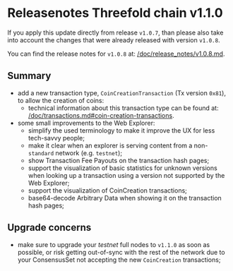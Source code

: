 # Releasenotes Threefold chain v1.1.0

If you apply this update directly from release `v1.0.7`,
than please also take into account the changes that were already released with version `v1.0.8`.

You can find the release notes for `v1.0.8` at: [/doc/release_notes/v1.0.8.md](/doc/release_notes/v1.0.8.md).

## Summary

* add a new transaction type, `CoinCreationTransaction` (Tx version `0x81`), to allow the creation of coins:
  * technical information about this transaction type can be found at: [/doc/transactions.md#coin-creation-transactions](/doc/transactions.md#coin-creation-transactions).
* some small improvements to the Web Explorer:
  * simplify the used terminology to make it improve the UX for less tech-savvy people;
  * make it clear when an explorer is serving content from a non-`standard` network (e.g. `testnet`);
  * show Transaction Fee Payouts on the transaction hash pages;
  * support the visualization of basic statistics for unknown versions when looking up a transaction
    using a version not supported by the Web Explorer;
  * support the visualization of CoinCreation transactions;
  * base64-decode Arbitrary Data when showing it on the transaction hash pages;

## Upgrade concerns

* make sure to upgrade your _testnet_ full nodes to `v1.1.0` as soon as possible, or risk getting out-of-sync with the rest of the network due to your ConsensusSet not accepting the new `CoinCreation` transactions;
